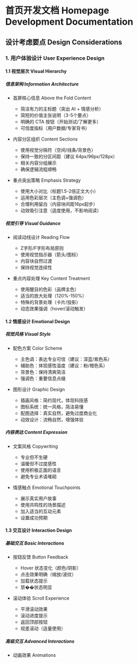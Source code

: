 # 首页开发文档 Homepage Development Documentation

## 设计考虑要点 Design Considerations

### 1. 用户体验设计 User Experience Design

#### 1.1 视觉层次 Visual Hierarchy

##### 信息架构 Information Architecture
- 首屏核心信息 Above the Fold Content
  * 简洁有力的主标题（突出 AI + 情感分析）
  * 简短的价值主张说明（3-5个要点）
  * 明确的 CTA 按钮（开始测试/了解更多）
  * 可信度指标（用户数据/专家背书）

- 内容分区组织 Content Sections
  * 使用视觉分隔符（空间/线条/背景色）
  * 保持一致的分区间距（建议 64px/96px/128px）
  * 相关内容分组展示
  * 确保逻辑流程顺畅

- 重点突出策略 Emphasis Strategy
  * 使用大小对比（标题1.5-2倍正文大小）
  * 运用色彩层次（主色调+强调色）
  * 合理利用留白（内容块间距16px起步）
  * 动效吸引注意（适度使用，不影响阅读）

##### 视觉引导 Visual Guidance
- 阅读动线设计 Reading Flow
  * Z字形/F字形布局原则
  * 使用视觉指示器（箭头/图标）
  * 内容块自然过渡
  * 保持视觉连续性

- 重点内容处理 Key Content Treatment
  * 使用醒目的色彩（品牌主色）
  * 适当的放大处理（120%-150%）
  * 特殊的背景处理（卡片/投影）
  * 动态效果强调（hover/滚动触发）

#### 1.2 情感设计 Emotional Design

##### 视觉风格 Visual Style
- 配色方案 Color Scheme
  * 主色调：表达专业可信（建议：深蓝/紫色系）
  * 辅助色：体现感性温度（建议：粉/橙色系）
  * 背景色：保持清爽简洁
  * 强调色：重要信息点缀

- 图形设计 Graphic Design
  * 插画风格：简约现代，体现科技感
  * 图标系统：统一风格，简洁易懂
  * 配图选择：真实自然，避免过度商业化
  * 动效设计：流畅自然，增强体验

##### 内容表达 Content Expression
- 文案风格 Copywriting
  * 专业但不生硬
  * 温暖但不过度感性
  * 使用积极正面的语言
  * 避免专业术语堆砌

- 情感触点 Emotional Touchpoints
  * 展示真实用户故事
  * 使用共鸣性的场景描述
  * 加入适当的互动元素
  * 设置成功预期

#### 1.3 交互设计 Interaction Design

##### 基础交互 Basic Interactions
- 按钮反馈 Button Feedback
  * Hover 状态变化（颜色/阴影）
  * 点击效果明确（缩放/波纹）
  * 加载状态提示
  * 禁��状态明显

- 滚动体验 Scroll Experience
  * 平滑滚动效果
  * 滚动进度提示
  * 返回顶部按钮
  * 视差滚动（适量使用）

##### 高级交互 Advanced Interactions
- 动画效果 Animations 